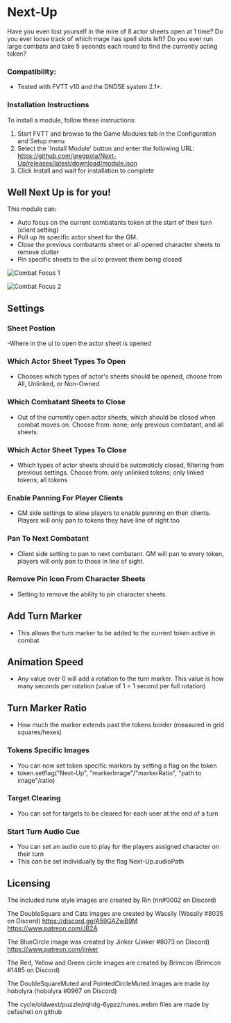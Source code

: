 # Next-Up

Have you even lost yourself in the mire of 8 actor sheets open at 1 time?
 Do you ever loose track of which mage has spell slots left?
Do you ever run large combats and take 5 seconds each round to find the currently acting token?

### Compatibility:
- Tested with FVTT v10 and the DND5E system 2.1+.

### Installation Instructions

To install a module, follow these instructions:

1. Start FVTT and browse to the Game Modules tab in the Configuration and Setup menu
2. Select the 'Install Module' button and enter the following URL: https://github.com/gregpola/Next-Up/releases/latest/download/module.json
3. Click Install and wait for installation to complete 

## Well Next Up is for you!

This module can:

- Auto focus on the current combatants token at the start of their turn (client setting)
- Pull up its specific actor sheet for the GM.
- Close the previous combatants sheet or all opened character sheets to remove clutter
- Pin specific sheets to the ui to prevent them being closed

![Combat Focus 1](https://github.com/kandashi/Next-Up/blob/main/Images/auto%20focus.gif?raw=true)

![Combat Focus 2](https://github.com/kandashi/Next-Up/blob/main/Images/auto%20focus%202.gif?raw=true)

## Settings

### Sheet Postion

-Where in the ui to open the actor sheet is opened

### Which Actor Sheet Types To Open

- Chooses which types of actor's sheets should be opened, choose from All, Unlinked, or Non-Owned

### Which Combatant Sheets to Close

- Out of the currently open actor sheets, which should be closed when combat moves on. Choose from: none; only previous combatant, and all sheets.

### Which Actor Sheet Types To Close

- Which types of actor sheets should be automaticly closed, filtering from previous settings. Choose from: only unlinked tokens; only linked tokens; all tokens

### Enable Panning For Player Clients

- GM side settings to allow players to enable panning on their clients. Players will only pan to tokens they have line of sight too

### Pan To Next Combatant

- Client side setting to pan to next combatant. GM will pan to every token, players will only pan to those in line of sight.

### Remove Pin Icon From Character Sheets

- Setting to remove the ability to pin character sheets. 

## Add Turn Marker

- This allows the turn marker to be added to the current token active in combat

## Animation Speed

- Any value over 0 will add a rotation to the turn marker. This value is how many seconds per rotation (value of 1 = 1 second per full rotation)

## Turn Marker Ratio

- How much the marker extends past the tokens border (measured in grid squares/hexes)

### Tokens Specific Images

- You can now set token specific markers by setting a flag on the token
- token.setflag("Next-Up", "markerImage"/"markerRatio", "path to image"/ratio)

### Target Clearing

- You can set for targets to be cleared for each user at the end of a turn

### Start Turn Audio Cue

- You can set an audio cue to play for the players assigned character on their turn
- This can be set individually by the flag Next-Up.audioPath

## Licensing

The included rune style images are created by Rin (rin#0002 on Discord)

The DoubleSquare and Cats images are created by Wassily  (Wassily #8035 on Discord)
https://discord.gg/A59GAZwB9M
https://www.patreon.com/JB2A

The BlueCircle image was created by Jinker (Jinker #8073 on Discord)
https://www.patreon.com/jinker

The Red, Yellow and Green circle images are created by Brimcon (Brimcon #1485 on Discord)

The DoubleSquareMuted and PointedCircleMuted images are made by hobolyra (hobolyra #0967 on Discord)

The cycle/oldwest/puzzle/rqhdg-6ypzz/runes.webm files are made by cefasheli on github

